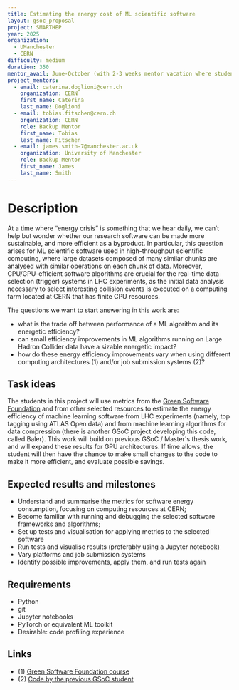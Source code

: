 ```yaml
---
title: Estimating the energy cost of ML scientific software
layout: gsoc_proposal
project: SMARTHEP
year: 2025
organization:
  - UManchester
  - CERN
difficulty: medium
duration: 350
mentor_avail: June-October (with 2-3 weeks mentor vacation where student will work independently with minimal guidance)
project_mentors:
  - email: caterina.doglioni@cern.ch
    organization: CERN
    first_name: Caterina
    last_name: Doglioni
  - email: tobias.fitschen@cern.ch
    organization: CERN
    role: Backup Mentor
    first_name: Tobias
    last_name: Fitschen
  - email: james.smith-7@manchester.ac.uk
    organization: University of Manchester
    role: Backup Mentor
    first_name: James
    last_name: Smith
---
```

# Description

At a time where “energy crisis” is something that we hear daily,
we can’t help but wonder whether our research software can be made more sustainable,
and more efficient as a byproduct.
In particular, this question arises for ML scientific software used in high-throughput scientific
computing, where large datasets composed of many similar chunks are analysed with similar operations
on each chunk of data.
Moreover, CPU/GPU-efficient software algorithms are crucial for the real-time data selection (trigger)
systems in LHC experiments,
as the initial data analysis necessary to select interesting collision events
is executed on a computing farm located at CERN that has finite CPU resources.

The questions we want to start answering in this work are:
   * what is the trade off between performance of a ML algorithm and its energetic efficiency?
   * can small efficiency improvements in ML algorithms running on Large Hadron Collider data
   have a sizable energetic impact?
   * how do these energy efficiency improvements vary
   when using different computing architectures (1) and/or job submission systems (2)?

## Task ideas

The students in this project will use metrics from the [Green Software Foundation](<https://greensoftware.foundation>)
and from other selected resources to estimate the energy efficiency of machine learning software from LHC experiments 
(namely, top tagging using ATLAS Open data) and from machine learning algorithms for data compression
(there is another GSoC project developing this code, called Baler).
This work will build on previous GSoC / Master's thesis work, and will expand these results for GPU architectures. 
If time allows, the student will then have the chance to make small changes to the code
to make it more efficient, and evaluate possible savings.

## Expected results and milestones

 * Understand and summarise the metrics for software energy consumption, focusing on computing resources at CERN;
 * Become familiar with running and debugging the selected software frameworks and algorithms;
 * Set up tests and visualisation for applying metrics to the selected software
 * Run tests and visualise results (preferably using a Jupyter notebook)
 * Vary platforms and job submission systems
 * Identify possible improvements, apply them, and run tests again

## Requirements

 * Python
 * git
 * Jupyter notebooks
 * PyTorch or equivalent ML toolkit 
 * Desirable: code profiling experience

## Links

 * (1) [Green Software Foundation course](<https://learn.greensoftware.foundation/>)
 * (2) [Code by the previous GSoC student](<https://summerofcode.withgoogle.com/archive/2023/projects/Nks9akq7>) 
